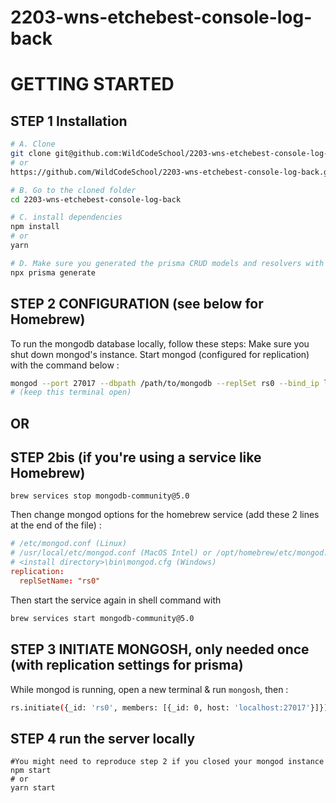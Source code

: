 # 2203-wns-etchebest-console-log-back

# GETTING STARTED

## STEP 1 Installation
```bash
# A. Clone
git clone git@github.com:WildCodeSchool/2203-wns-etchebest-console-log-back.git
# or
https://github.com/WildCodeSchool/2203-wns-etchebest-console-log-back.git

# B. Go to the cloned folder
cd 2203-wns-etchebest-console-log-back

# C. install dependencies
npm install
# or
yarn

# D. Make sure you generated the prisma CRUD models and resolvers with
npx prisma generate
```

## STEP 2 CONFIGURATION (see below for Homebrew)
To run the mongodb database locally, follow these steps:
Make sure you shut down mongod's instance.
Start mongod (configured for replication) with the command below :

```bash
mongod --port 27017 --dbpath /path/to/mongodb --replSet rs0 --bind_ip localhost,CustomHostName
# (keep this terminal open)
```

## OR
## STEP 2bis (if you're using a service like Homebrew)
```brew services stop mongodb-community@5.0```

Then change mongod options for the homebrew service (add these 2 lines at the end of the file) :
```mongod.conf
# /etc/mongod.conf (Linux)
# /usr/local/etc/mongod.conf (MacOS Intel) or /opt/homebrew/etc/mongod.conf (MacOS M1)
# <install directory>\bin\mongod.cfg (Windows)
replication:
  replSetName: "rs0"
```

Then start the service again in shell command with
```bash
brew services start mongodb-community@5.0
```

## STEP 3 INITIATE MONGOSH, only needed once (with replication settings for prisma)
While mongod is running, open a new terminal & run `mongosh`, then :
```bash
rs.initiate({_id: 'rs0', members: [{_id: 0, host: 'localhost:27017'}]});
```

## STEP 4 run the server locally
```
#You might need to reproduce step 2 if you closed your mongod instance
npm start
# or
yarn start
```
